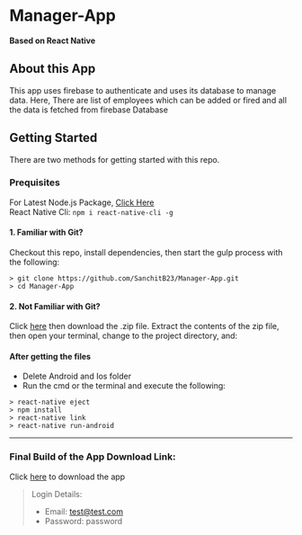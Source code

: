 # Manager-App

**Based on React Native**

## About this App

This app uses firebase to authenticate and uses its database to manage data.
Here, There are list of employees which can be added or fired and all the data is fetched from firebase Database

## Getting Started

There are two methods for getting started with this repo.

### Prequisites

For Latest Node.js Package, [Click Here](https://nodejs.org/en/)  
React Native Cli: `npm i react-native-cli -g`

#### 1. Familiar with Git?
Checkout this repo, install dependencies, then start the gulp process with the following:

```
> git clone https://github.com/SanchitB23/Manager-App.git
> cd Manager-App
```

#### 2. Not Familiar with Git?
Click [here](https://github.com/SanchitB23/Manager-App/archive/master.zip) then download the .zip file.  Extract the contents of the zip file, then open your terminal, change to the project directory, and:

#### After getting the files 
  * Delete Android and Ios folder
  * Run the cmd or the terminal and execute the following:
  
```
> react-native eject
> npm install
> react-native link
> react-native run-android
```
---

### Final Build of the App Download Link:
Click [here](https://mega.nz/#!CEwDVaYL!UXgoHfQZsAPm4xXsIl6EXEU_soPWsRbDjcoaWePhevU) to download the app

>Login Details:
>  * Email: test@test.com
>  * Password: password
